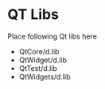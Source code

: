 # QT Libs
Place following Qt libs here 

* QtCore/d.lib
* QtWidget/d.lib
* QtTest/d.lib
* QtWidgets/d.lib